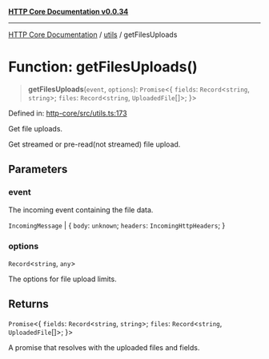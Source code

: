 [**HTTP Core Documentation v0.0.34**](../../README.md)

***

[HTTP Core Documentation](../../modules.md) / [utils](../README.md) / getFilesUploads

# Function: getFilesUploads()

> **getFilesUploads**(`event`, `options`): `Promise`\<\{ `fields`: `Record`\<`string`, `string`\>; `files`: `Record`\<`string`, `UploadedFile`[]\>; \}\>

Defined in: [http-core/src/utils.ts:173](https://github.com/stonemjs/http-core/blob/8d2f265873c2a6f093cdaa7580ed7328bd078613/src/utils.ts#L173)

Get file uploads.

Get streamed or pre-read(not streamed) file upload.

## Parameters

### event

The incoming event containing the file data.

`IncomingMessage` | \{ `body`: `unknown`; `headers`: `IncomingHttpHeaders`; \}

### options

`Record`\<`string`, `any`\>

The options for file upload limits.

## Returns

`Promise`\<\{ `fields`: `Record`\<`string`, `string`\>; `files`: `Record`\<`string`, `UploadedFile`[]\>; \}\>

A promise that resolves with the uploaded files and fields.
